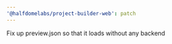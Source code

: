 ```yaml
---
'@halfdomelabs/project-builder-web': patch
---
```


Fix up preview.json so that it loads without any backend
